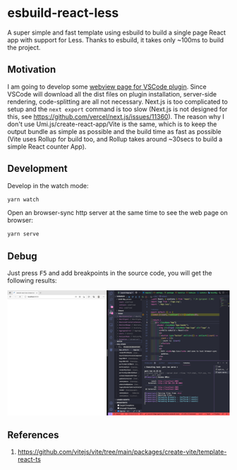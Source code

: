 # esbuild-react-less

A super simple and fast template using esbuild to build a single page React app with support for Less. Thanks to esbuild, it takes only ~100ms to build the project.

## Motivation

I am going to develop some [webview page for VSCode plugin](https://code.visualstudio.com/api/extension-guides/webview). Since VSCode will download all the dist files on plugin installation, server-side rendering, code-splitting are all not necessary. Next.js is too complicated to setup and the `next export` command is too slow (Next.js is not designed for this, see https://github.com/vercel/next.js/issues/11360). The reason why I don't use Umi.js/create-react-app/Vite is the same, which is to keep the output bundle as simple as possible and the build time as fast as possible (Vite uses Rollup for build too, and Rollup takes around ~30secs to build a simple React counter App).

## Development

Develop in the watch mode:

```bash
yarn watch
```

Open an browser-sync http server at the same time to see the web page on browser:

```bash
yarn serve
```

## Debug

Just press <kbd>F5</kbd> and add breakpoints in the source code, you will get the following results:

![Debug](img/debug.png)

## References

1. https://github.com/vitejs/vite/tree/main/packages/create-vite/template-react-ts
